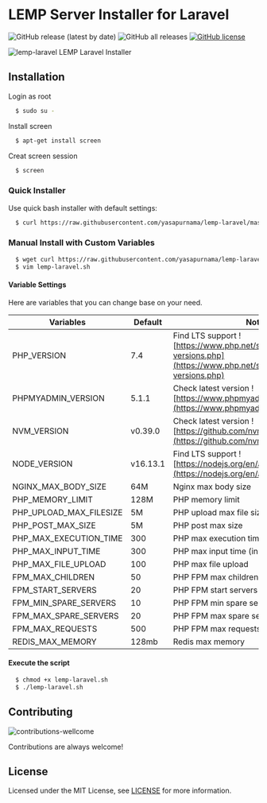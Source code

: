 # LEMP Server Installer for Laravel 
![GitHub release (latest by date)](https://img.shields.io/github/v/release/backend-timedoor/lemp-laravel)
![GitHub all releases](https://img.shields.io/github/downloads/backend-timedoor/lemp-laravel/total)
[![GitHub license](https://img.shields.io/github/license/backend-timedoor/lemp-laravel)](https://github.com/backend-timedoor/lemp-laravel/blob/master/LICENSE)

![lemp-laravel](https://user-images.githubusercontent.com/12730759/151770303-1ea5e6e9-48e1-4f07-b4ac-ffdd4a1bd588.png)
LEMP Laravel Installer


## Installation

Login as root
```bash
  $ sudo su -
```

Install screen
```bash
  $ apt-get install screen
```

Creat screen session
```bash
  $ screen
```

### Quick Installer
Use quick bash installer with default settings:

```bash
  $ curl https://raw.githubusercontent.com/yasapurnama/lemp-laravel/master/lemp-laravel.sh | bash
```

### Manual Install with Custom Variables
```bash
  $ wget curl https://raw.githubusercontent.com/yasapurnama/lemp-laravel/master/lemp-laravel.sh
  $ vim lemp-laravel.sh
```

#### Variable Settings
Here are variables that you can change base on your need.

| **Variables**  	          | **Default**   | **Note**                                                                                                      |
|---------------------------|---------------|---------------------------------------------------------------------------------------------------------------|
| PHP_VERSION    	          | 7.4           | Find LTS support ![https://www.php.net/supported-versions.php](https://www.php.net/supported-versions.php)    |
| PHPMYADMIN_VERSION        | 5.1.1 	      | Check latest version ![https://www.phpmyadmin.net/downloads/](https://www.phpmyadmin.net/downloads/)          |
| NVM_VERSION 	            | v0.39.0       | Check latest version   ![https://github.com/nvm-sh/nvm/releases](https://github.com/nvm-sh/nvm/releases)      |
| NODE_VERSION    	        | v16.13.1      | Find LTS support ![https://nodejs.org/en/about/releases/](https://nodejs.org/en/about/releases/)              |
| NGINX_MAX_BODY_SIZE   	  | 64M           | Nginx max body size                                                                                           |
| PHP_MEMORY_LIMIT      	  | 128M          | PHP memory limit                                                                                              |
| PHP_UPLOAD_MAX_FILESIZE  	| 5M            | PHP upload max file size                                                                                      |
| PHP_POST_MAX_SIZE  	      | 5M            | PHP post max size                                                                                             |
| PHP_MAX_EXECUTION_TIME    | 300           | PHP max execution time (in milliseconds)                                                                      |
| PHP_MAX_INPUT_TIME        | 300           | PHP max input time (in milliseconds)                                                                          |
| PHP_MAX_FILE_UPLOAD       | 100           | PHP max file upload                                                                                           |
| FPM_MAX_CHILDREN          | 50            | PHP FPM max children                                                                                          |
| FPM_START_SERVERS         | 20            | PHP FPM start servers                                                                                         |
| FPM_MIN_SPARE_SERVERS     | 10            | PHP FPM min spare servers                                                                                     |
| FPM_MAX_SPARE_SERVERS     | 20            | PHP FPM max spare servers                                                                                     |
| FPM_MAX_REQUESTS          | 500           | PHP FPM max requests                                                                                          |
| REDIS_MAX_MEMORY          | 128mb         | Redis max memory                                                                                              |

#### Execute the script
```bash
  $ chmod +x lemp-laravel.sh
  $ ./lemp-laravel.sh
```

## Contributing
![contributions-wellcome](https://user-images.githubusercontent.com/12730759/150999538-d6872478-96ab-42d6-bb58-0ae443f514c8.svg)

Contributions are always welcome!


## License

Licensed under the MIT License, see [LICENSE](LICENSE) for more information.